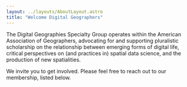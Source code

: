 ```yaml
---
layout: ../layouts/AboutLayout.astro
title: "Welcome Digital Geographers"
---
```


The Digital Geographies Specialty Group operates within the American Association of Geographers, advocating for and supporting pluralistic scholarship on the relationship between emerging forms of digital life, critical perspectives on (and practices in) spatial data science, and the production of new spatialities.

We invite you to get involved. Please feel free to reach out to our membership, listed below.